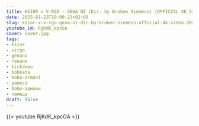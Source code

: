 ```yaml
---
title: KSIOR x V:RGO - GENA NI (Dir. by Broken Siemens) [OFFICIAL 4K VIDEO] 2025
date: 2025-01-23T10:00:23+02:00
slug: ksior-x-v-rgo-gena-ni-dir-by-broken-siemens-official-4k-video-2025
youtube_id: RjKdK_kpcGA
cover: cover.jpg
tags:
- ksior
- virgo
- genani
- генани
- kickdown
- bobkata
- bobo-armani
- pameca
- бобо-армани
- памеца
draft: false
---
```


{{< youtube RjKdK_kpcGA >}}
